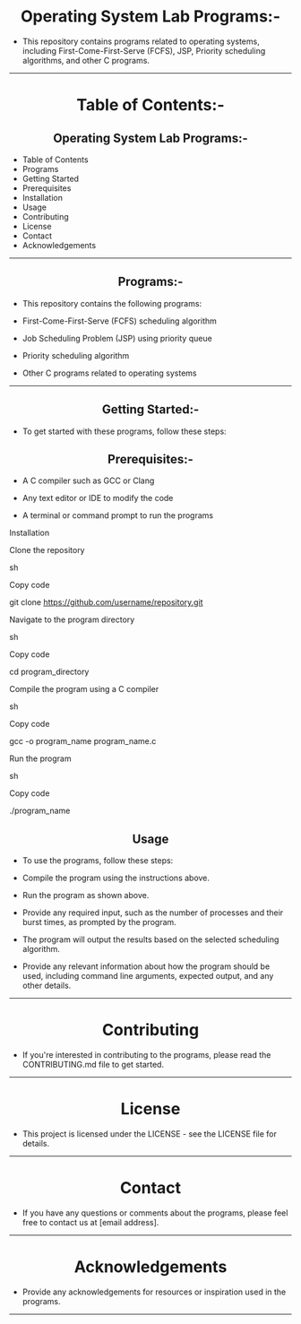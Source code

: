 <h1 align="center">Operating System Lab Programs:-</h1>

- This repository contains programs related to operating systems, including First-Come-First-Serve (FCFS), JSP, Priority scheduling algorithms, and other C programs.
<hr>
<h1 align="center">Table of Contents:-</h1>

<h2 align="center">Operating System Lab Programs:-</h2>

- Table of Contents
- Programs
- Getting Started
- Prerequisites
- Installation
- Usage
- Contributing
- License
- Contact
- Acknowledgements
<hr>
<h2 align="center">Programs:-</h2>

- This repository contains the following programs:

- First-Come-First-Serve (FCFS) scheduling algorithm

- Job Scheduling Problem (JSP) using priority queue

- Priority scheduling algorithm

- Other C programs related to operating systems
<hr>
<h2 align="center">Getting Started:-</h2>

- To get started with these programs, follow these steps:

<h2 align="center">Prerequisites:-</h2>

- A C compiler such as GCC or Clang

- Any text editor or IDE to modify the code

- A terminal or command prompt to run the programs

Installation

Clone the repository

sh

Copy code

git clone https://github.com/username/repository.git

Navigate to the program directory

sh

Copy code

cd program_directory

Compile the program using a C compiler

sh

Copy code

gcc -o program_name program_name.c

Run the program

sh

Copy code

./program_name

<h2 align="center">Usage</h2>

- To use the programs, follow these steps:

- Compile the program using the instructions above.

- Run the program as shown above.

- Provide any required input, such as the number of processes and their burst times, as prompted by the program.

- The program will output the results based on the selected scheduling algorithm.

- Provide any relevant information about how the program should be used, including command line arguments, expected output, and any other details.
<hr>
<h1 align="center">Contributing</h1>

- If you're interested in contributing to the programs, please read the CONTRIBUTING.md file to get started.
<hr>
<h1 align="center">License</h1>

- This project is licensed under the LICENSE - see the LICENSE file for details.
<hr>
<h1 align="center">Contact</h1>

- If you have any questions or comments about the programs, please feel free to contact us at [email address].
<hr>
<h1 align="center">Acknowledgements</h1>

- Provide any acknowledgements for resources or inspiration used in the programs.
<hr>
